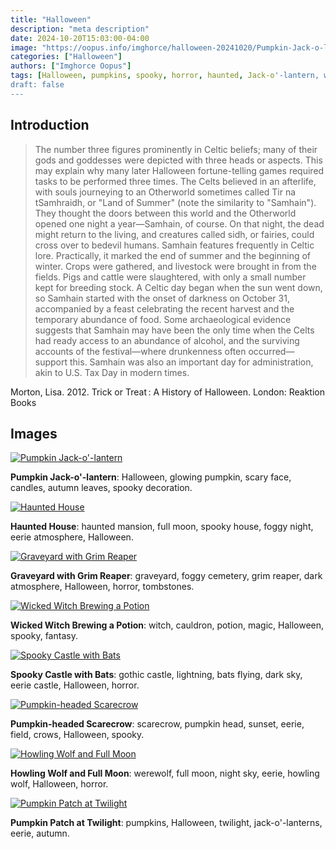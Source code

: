 ```yaml
---
title: "Halloween"
description: "meta description"
date: 2024-10-20T15:03:00-04:00
image: "https://oopus.info/imghorce/halloween-20241020/Pumpkin-Jack-o-lantern.png"
categories: ["Halloween"]
authors: ["Imghorce Oopus"]
tags: [Halloween, pumpkins, spooky, horror, haunted, Jack-o'-lantern, werewolf, gothic, Grim Reaper, full moon, glowing pumpkin, scary face, candles, autumn leaves, spooky decoration, haunted mansion, spooky house, foggy night, eerie atmosphere, graveyard, foggy cemetery, dark atmosphere, tombstones, witch, cauldron, potion, magic, fantasy, lightning, bats flying, dark sky, eerie castle, scarecrow, pumpkin head, sunset, field, crows, night sky, howling wolf, twilight, autumn]
draft: false
---
```


## Introduction

> The number three figures prominently in Celtic beliefs; many of their gods and goddesses were depicted with three heads or aspects. This may explain why many later Halloween fortune-telling games required tasks to be performed three times. The Celts believed in an afterlife, with souls journeying to an Otherworld sometimes called Tir na tSamhraidh, or "Land of Summer" (note the similarity to "Samhain"). They thought the doors between this world and the Otherworld opened one night a year—Samhain, of course. On that night, the dead might return to the living, and creatures called sidh, or fairies, could cross over to bedevil humans.
> Samhain features frequently in Celtic lore. Practically, it marked the end of summer and the beginning of winter. Crops were gathered, and livestock were brought in from the fields. Pigs and cattle were slaughtered, with only a small number kept for breeding stock. A Celtic day began when the sun went down, so Samhain started with the onset of darkness on October 31, accompanied by a feast celebrating the recent harvest and the temporary abundance of food. Some archaeological evidence suggests that Samhain may have been the only time when the Celts had ready access to an abundance of alcohol, and the surviving accounts of the festival—where drunkenness often occurred—support this. Samhain was also an important day for administration, akin to U.S. Tax Day in modern times.

Morton, Lisa. 2012. Trick or Treat : A History of Halloween. London: Reaktion Books

## Images

[![Pumpkin Jack-o'-lantern](https://oopus.info/imghorce/halloween-20241020/Pumpkin-Jack-o-lantern.png)](https://oopus.info/imghorce/halloween-20241020/Pumpkin-Jack-o-lantern.png)

**Pumpkin Jack-o'-lantern**: Halloween, glowing pumpkin, scary face, candles, autumn leaves, spooky decoration.

 [![Haunted House](https://oopus.info/imghorce/halloween-20241020/Haunted-House.png)](https://oopus.info/imghorce/halloween-20241020/Haunted-House.png)

**Haunted House**: haunted mansion, full moon, spooky house, foggy night, eerie atmosphere, Halloween.

[![Graveyard with Grim Reaper](https://oopus.info/imghorce/halloween-20241020/Graveyard-with-Grim-Reaper.png)](https://oopus.info/imghorce/halloween-20241020/Graveyard-with-Grim-Reaper.png)

**Graveyard with Grim Reaper**: graveyard, foggy cemetery, grim reaper, dark atmosphere, Halloween, horror, tombstones.

 [![Wicked Witch Brewing a Potion](https://oopus.info/imghorce/halloween-20241020/Wicked-Witch-Brewing-a-Potion.png)](https://oopus.info/imghorce/halloween-20241020/Wicked-Witch-Brewing-a-Potion.png)

**Wicked Witch Brewing a Potion**: witch, cauldron, potion, magic, Halloween, spooky, fantasy.

 [![Spooky Castle with Bats](https://oopus.info/imghorce/halloween-20241020/Spooky-Castle-with-Bats.png)](https://oopus.info/imghorce/halloween-20241020/Spooky-Castle-with-Bats.png)

**Spooky Castle with Bats**: gothic castle, lightning, bats flying, dark sky, eerie castle, Halloween, horror.

[![Pumpkin-headed Scarecrow](https://oopus.info/imghorce/halloween-20241020/Pumpkin-headed-Scarecrow.png)](https://oopus.info/imghorce/halloween-20241020/Pumpkin-headed-Scarecrow.png)

**Pumpkin-headed Scarecrow**: scarecrow, pumpkin head, sunset, eerie, field, crows, Halloween, spooky.

[![Howling Wolf and Full Moon](https://oopus.info/imghorce/halloween-20241020/Howling-Wolf-and-Full-Moon.png)](https://oopus.info/imghorce/halloween-20241020/Howling-Wolf-and-Full-Moon.png)

**Howling Wolf and Full Moon**: werewolf, full moon, night sky, eerie, howling wolf, Halloween, horror.

[![Pumpkin Patch at Twilight](https://oopus.info/imghorce/halloween-20241020/Pumpkin-Patch-at-Twilight.png)](https://oopus.info/imghorce/halloween-20241020/Pumpkin-Patch-at-Twilight.png)

**Pumpkin Patch at Twilight**: pumpkins, Halloween, twilight, jack-o'-lanterns, eerie, autumn.